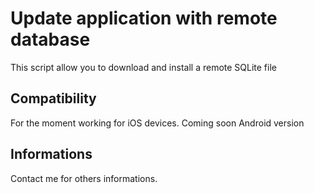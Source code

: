 Update application with remote database
=======================================

This script allow you to download and install a remote SQLite file


Compatibility
-------------

For the moment working for iOS devices. Coming soon Android version

Informations
------------

Contact me for others informations.